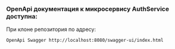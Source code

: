### OpenApi документация к микросервису AuthService доступна:

При клоне репозитория по адресу:
```
OpenApi Swagger http://localhost:8080/swagger-ui/index.html
```